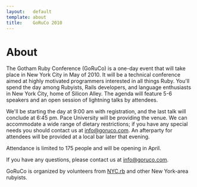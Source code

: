 ```yaml
---
layout:   default
template: about
title:    GoRuCo 2010
---
```


About
=====

The Gotham Ruby Conference (GoRuCo) is a one-day event that will take place in
New York City in May of 2010. It will be a technical conference aimed at
highly motivated programmers interested in all things Ruby. You'll spend the
day among Rubyists, Rails developers, and language enthusiasts in New York City,
home of Silicon Alley. The agenda will feature 5-6 speakers and an open session of
lightning talks by attendees.

We'll be starting the day at 9:00 am with registration, and the last talk will
conclude at 6:45 pm. Pace University will be providing the venue. We can accommodate a
wide range of dietary restrictions; if you have any special needs you should contact
us at [info@goruco.com][info]. An afterparty for
attendees will be provided at a local bar later that evening.

Attendance is limited to 175 people and will be opening in April.

If you have any questions, please contact us at [info@goruco.com][info].

GoRuCo is organized by volunteers from [NYC.rb][nyc.rb] and other New York-area rubyists.

[info]:   mailto:info@goruco.com
[nyc.rb]: http://nycruby.org/